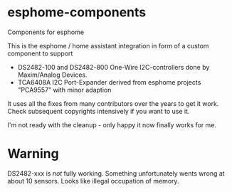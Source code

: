 # esphome-components

Components for esphome 

This is the esphome / home assistant integration in form of a custom
component to support 
* DS2482-100 and DS2482-800 
    One-Wire I2C-controllers done by Maxim/Analog Devices.
* TCA6408A
    I2C Port-Expander derived from esphome projects "PCA9557" with minor adaption

It uses all the fixes from many contributors over the years to get it work.
Check subsequent copyrights intensively if you want to use it.

I'm not ready with the cleanup - only happy it now finally works for me.

# Warning
DS2482-xxx is _not_ fully working. Something unfortunately wents wrong at about 
10 sensors. Looks like illegal occupation of memory.
